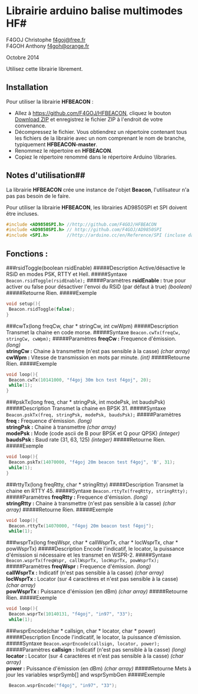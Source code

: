 # Librairie arduino balise multimodes HF#
F4GOJ Christophe f4goj@free.fr<br>
F4GOH Anthony f4goh@orange.fr

Octobre 2014

Utilisez cette librairie librement.

## Installation ##
Pour utiliser la librairie **HFBEACON** :
- Allez à https://github.com/F4GOJ/HFBEACON, cliquez le bouton [Download ZIP](https://github.com/F4GOJ/HFBEACON/archive/master.zip) et enregistrez le fichier ZIP à l'endroit de votre convenance.
- Décompressez le fichier. Vous obtiendrez un répertoire contenant tous les fichiers de la librairie avec un nom comprenant le nom de branche, typiquement **HFBEACON-master**.
- Renommez le répertoire en **HFBEACON**.
- Copiez le répertoire renommé dans le répertoire Arduino \libraries.

## Notes d'utilisation##

La librairie **HFBEACON** crée une instance de l'objet **Beacon**, l'utilisateur n'a pas pas besoin de le faire.

Pour utiliser la librairie **HFBEACON**, les librairies AD9850SPI et SPI doivent être incluses.

```c++
#include <AD9850SPI.h> //http://github.com/F4GOJ/HFBEACON
#include <AD9850SPI.h> // http://github.com/F4GOJ/AD9850SPI
#include <SPI.h>       //http://arduino.cc/en/Reference/SPI (incluse dans l'IDE Arduino)
```

## Fonctions : ##
###rsidToggle(boolean rsidEnable)
#####Description
Active/désactive le RSiD en modes PSK, RTTY et Hell.
#####Syntaxe
`Beacon.rsidToggle(rsidEnable);`
#####Paramètres
**rsidEnable :** true pour activer ou false pour désactiver l'envoi du RSiD (par défaut à true) *(boolean)*
#####Retourne
Rien.
#####Exemple
```c++
void setup(){
 Beacon.rsidToggle(false);
}
```
###cwTx(long freqCw, char * stringCw, int cwWpm)
#####Description
Transmet la chaine en code morse.
#####Syntaxe
`Beacon.cwTx(freqCw, stringCw, cwWpm);`
#####Paramètres
**freqCw :** Frequence d'émission. *(long)*<br>
**stringCw :** Chaine à transmettre (n'est pas sensible à la casse) *(char array)*<br>
**cwWpm :** Vitesse de transmission en mots par minute.  *(int)*
#####Retourne
Rien.
#####Exemple
```c++
void loop(){
 Beacon.cwTx(10141000, "f4goj 30m bcn test f4goj", 20);
 while(1);
}
```
###pskTx(long freq, char * stringPsk, int modePsk, int baudsPsk)
#####Description
Transmet la chaine en BPSK 31.
#####Syntaxe
`Beacon.pskTx(freq, stringPsk, modePsk, baudsPsk);`
#####Paramètres
**freq :** Frequence d'émission. *(long)*<br>
**stringPsk :** Chaine à transmettre *(char array)*<br>
**modePsk :** Mode (code ascii de B pour BPSK et Q pour QPSK) *(integer)*<br>
**baudsPsk :** Baud rate (31, 63, 125) *(integer)*
#####Retourne
Rien.
#####Exemple
```c++
void loop(){
 Beacon.pskTx(14070000, "f4goj 20m beacon test f4goj", 'B', 31);
 while(1);
}
```
###rttyTx(long freqRtty, char * stringRtty)
#####Description
Transmet la chaine en RTTY 45.
#####Syntaxe
`Beacon.rttyTx(freqRtty, stringRtty);`
#####Paramètres
**freqRtty :** Frequence d'émission. *(long)*<br>
**stringRtty :** Chaine à transmettre (n'est pas sensible à la casse) *(char array)*
#####Retourne
Rien.
#####Exemple
```c++
void loop(){
 Beacon.rttyTx(14070000, "f4goj 20m beacon test f4goj");
 while(1);
```
###wsprTx(long freqWspr, char * callWsprTx, char * locWsprTx, char * powWsprTx)
#####Description
Encode l'indicatif, le locator, la puissance d'émission si nécessaire et les transmet en WSPR-2.
#####Syntaxe
`Beacon.wsprTx(freqWspr, callWsprTx, locWsprTx, powWsprTx);`
#####Paramètres
**freqWspr :** Frequence d'émission. *(long)*<br>
**callWsprTx :** Indicatif (n'est pas sensible à la casse) *(char array)*<br>
**locWsprTx :** Locator (sur 4 caractères et n'est pas sensible à la casse) *(char array)*<br>
**powWsprTx :** Puissance d'émission (en dBm) *(char array)*
#####Retourne
Rien.
#####Exemple
```c++
void loop(){
 Beacon.wsprTx(10140131, "f4goj", "in97", "33");
 while(1);
```
###wsprEncode(char * callsign, char * locator, char * power)
#####Description
Encode l'indicatif, le locator, la puissance d'émission.
#####Syntaxe
`Beacon.wsprEncode(callsign, locator, power);`
#####Paramètres
**callsign :** Indicatif (n'est pas sensible à la casse) *(long)*<br>
**locator :** Locator (sur 4 caractères et n'est pas sensible à la casse) *(char array)*<br>
**power :** Puissance d'émission (en dBm) *(char array)*
#####Retourne
Mets à jour les variables wsprSymb[] and wsprSymbGen
#####Exemple
```c++
 Beacon.wsprEncode("f4goj", "in97", "33");
```
